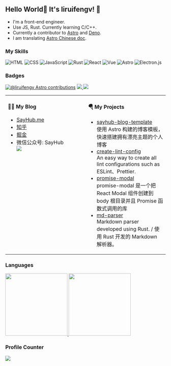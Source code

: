 ## Hello World🎉 It's liruifengv! 👋

- I'm a front-end engineer.
- Use JS, Rust. Currently learning C/C++.
- Currently a contributor to [Astro](https://github.com/withastro) and [Deno](https://github.com/denoland). 
- I am translating [Astro Chinese doc](https://docs.astro.build/zh-cn/getting-started/).

### My Skills
![HTML](https://img.shields.io/badge/html5-%23E34F26.svg?style=for-the-badge&logo=html5&logoColor=white "HTML") 
![CSS](https://img.shields.io/badge/css3-%231572B6.svg?style=for-the-badge&logo=css3&logoColor=white "CSS") 
![JavaScript](https://img.shields.io/badge/javascript-%23323330.svg?style=for-the-badge&logo=javascript&logoColor=%23F7DF1E "JavaScript") 
![Rust](https://img.shields.io/badge/rust-%23000000.svg?style=for-the-badge&logo=rust&logoColor=white&color=39495c)
![React](https://img.shields.io/badge/react-%2320232a.svg?style=for-the-badge&logo=react&logoColor=%2361DAFB "React")
![Vue](https://img.shields.io/badge/Vue.js-35495E?style=for-the-badge&logo=vuedotjs&logoColor=4FC08D)
![Astro](https://img.shields.io/badge/ASTRO-blueviolet?style=for-the-badge)
![Electron.js](https://img.shields.io/badge/Electron-191970?style=for-the-badge&logo=Electron&logoColor=white&color=39495c)

### Badges

[![@liruifengv Astro contributions](https://astro.badg.es/v1/contributor/liruifengv.svg)](https://astro.badg.es/v1/contributor/liruifengv/)
<a href="https://github.com/liruifengv#gh-light-mode-only">
  <img src="https://github-readme-stats-one-mu-82.vercel.app/api?username=liruifengv&show_icons=true&icon_color=805AD5&text_color=718096&bg_color=ffffff#gh-light-mode-only" />
</a>
<a href="https://github.com/liruifengv#gh-dark-mode-only">
  <img src="https://github-readme-stats-one-mu-82.vercel.app/api?username=liruifengv&show_icons=true&theme=vue-dark&border_color=42b973#gh-dark-mode-only" />
</a>

<table width="960px">
<tr>
<td valign="top" width="50%">

#### 🤾‍♂️ My Blog
  <ul>
    <li><a href="https://sayhub.me">SayHub.me</a></li>
    <li><a href="https://www.zhihu.com/people/liruifengv">知乎</a></li>
    <li><a href="https://juejin.cn/user/237150239994471">掘金</a></li>
    <li>微信公众号: SayHub</li>
    <img src="https://images.sayhub.me/blog/qrcode.png" />
  </ul>
</td>
<td valign="top" width="50%">

#### 🪂 My Projects

* [sayhub-blog-template](https://github.com/liruifengv/sayhub-blog-template) 
  <br/>
  使用 Astro 构建的博客模板，快速搭建拥有漂亮主题的个人博客
* [create-lint-config](https://github.com/liruifengv/create-lint-config)
  <br/>
  An easy way to create all lint configurations such as ESLint、Prettier.
* [promise-modal](https://github.com/liruifengv/promise-modal)
  <br/>
  promise-modal 是一个把 React Modal 组件创建到 body 根目录并且 Promise 函数式调用的库
* [md-parser](https://github.com/liruifengv/md-parser)
  <br/>
  Markdown parser developed using Rust. / 使用 Rust 开发的 Markdown 解析器。

</td>
</tr>

</table>


### Languages
<a href="https://github.com/liruifengv#gh-light-mode-only">
  <img height="195" src="https://github-readme-stats-one-mu-82.vercel.app/api/top-langs/?username=liruifengv&layout=compact&langs_count=8&bg_color=ffffff#gh-light-mode-only"">
</a>

<a href="https://github.com/liruifengv#gh-dark-mode-only">
  <img height="195" src="https://github-readme-stats-one-mu-82.vercel.app/api/top-langs/?username=liruifengv&layout=compact&langs_count=8&bg_color=233140&border_color=42b973&theme=vue-dark#gh-dark-mode-only"">
</a>

### Profile Counter
![](https://profile-counter.glitch.me/liruifengv/count.svg)



